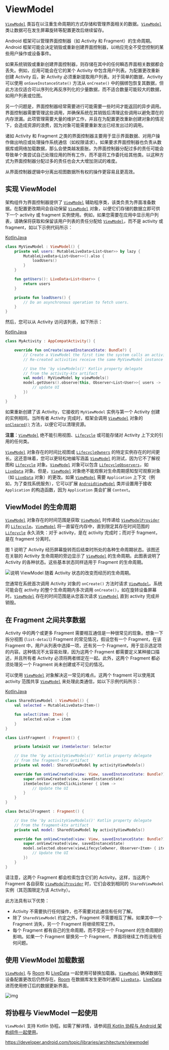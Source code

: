 # ViewModel

[`ViewModel`](https://developer.android.com/reference/androidx/lifecycle/ViewModel) 类旨在以注重生命周期的方式存储和管理界面相关的数据。[`ViewModel`](https://developer.android.com/reference/androidx/lifecycle/ViewModel) 类让数据可在发生屏幕旋转等配置更改后继续留存。

Android 框架可以管理界面控制器（如 Activity 和 Fragment）的生命周期。Android 框架可能会决定销毁或重新创建界面控制器，以响应完全不受您控制的某些用户操作或设备事件。

如果系统销毁或重新创建界面控制器，则存储在其中的任何瞬态界面相关数据都会丢失。例如，应用可能会在它的某个 Activity 中包含用户列表。为配置更改重新创建 Activity 后，新 Activity 必须重新提取用户列表。对于简单的数据，Activity 可以使用 `onSaveInstanceState()` 方法从 `onCreate()` 中的捆绑包恢复其数据，但此方法仅适合可以序列化再反序列化的少量数据，而不适合数量可能较大的数据，如用户列表或位图。

另一个问题是，界面控制器经常需要进行可能需要一些时间才能返回的异步调用。界面控制器需要管理这些调用，并确保系统在其销毁后清理这些调用以避免潜在的内存泄漏。此项管理需要大量的维护工作，并且在为配置更改重新创建对象的情况下，会造成资源的浪费，因为对象可能需要重新发出已经发出过的调用。

诸如 Activity 和 Fragment 之类的界面控制器主要用于显示界面数据、对用户操作做出响应或处理操作系统通信（如权限请求）。如果要求界面控制器也负责从数据库或网络加载数据，那么会使类越发膨胀。为界面控制器分配过多的责任可能会导致单个类尝试自己处理应用的所有工作，而不是将工作委托给其他类。以这种方式为界面控制器分配过多的责任也会大大增加测试的难度。

从界面控制器逻辑中分离出视图数据所有权的操作更容易且更高效。

## 实现 ViewModel

架构组件为界面控制器提供了 [`ViewModel`](https://developer.android.com/reference/androidx/lifecycle/ViewModel) 辅助程序类，该类负责为界面准备数据。在配置更改期间会自动保留 [`ViewModel`](https://developer.android.com/reference/androidx/lifecycle/ViewModel) 对象，以便它们存储的数据立即可供下一个 activity 或 fragment 实例使用。例如，如果您需要在应用中显示用户列表，请确保将获取和保留该用户列表的责任分配给 [`ViewModel`](https://developer.android.com/reference/androidx/lifecycle/ViewModel)，而不是 activity 或 fragment，如以下示例代码所示：

[Kotlin](https://developer.android.com/topic/libraries/architecture/viewmodel#kotlin)[Java](https://developer.android.com/topic/libraries/architecture/viewmodel#java)

```kotlin
class MyViewModel : ViewModel() {
    private val users: MutableLiveData<List<User>> by lazy {
        MutableLiveData<List<User>>().also {
            loadUsers()
        }
    }

    fun getUsers(): LiveData<List<User>> {
        return users
    }

    private fun loadUsers() {
        // Do an asynchronous operation to fetch users.
    }
}
```

然后，您可以从 Activity 访问该列表，如下所示：

[Kotlin](https://developer.android.com/topic/libraries/architecture/viewmodel#kotlin)[Java](https://developer.android.com/topic/libraries/architecture/viewmodel#java)

```kotlin
class MyActivity : AppCompatActivity() {

    override fun onCreate(savedInstanceState: Bundle?) {
        // Create a ViewModel the first time the system calls an activity's onCreate() method.
        // Re-created activities receive the same MyViewModel instance created by the first activity.

        // Use the 'by viewModels()' Kotlin property delegate
        // from the activity-ktx artifact
        val model: MyViewModel by viewModels()
        model.getUsers().observe(this, Observer<List<User>>{ users ->
            // update UI
        })
    }
}
```

如果重新创建了该 Activity，它接收的 `MyViewModel` 实例与第一个 Activity 创建的实例相同。当所有者 Activity 完成时，框架会调用 [`ViewModel`](https://developer.android.com/reference/androidx/lifecycle/ViewModel) 对象的 [`onCleared()`](https://developer.android.com/reference/androidx/lifecycle/ViewModel#onCleared()) 方法，以便它可以清理资源。

**注意**：[`ViewModel`](https://developer.android.com/reference/androidx/lifecycle/ViewModel) 绝不能引用视图、[`Lifecycle`](https://developer.android.com/reference/androidx/lifecycle/Lifecycle) 或可能存储对 Activity 上下文的引用的任何类。

[`ViewModel`](https://developer.android.com/reference/androidx/lifecycle/ViewModel) 对象存在的时间比视图或 [`LifecycleOwners`](https://developer.android.com/reference/androidx/lifecycle/LifecycleOwner) 的特定实例存在的时间更长。这还意味着，您可以更轻松地编写涵盖 [`ViewModel`](https://developer.android.com/reference/androidx/lifecycle/ViewModel) 的测试，因为它不了解视图和 [`Lifecycle`](https://developer.android.com/reference/androidx/lifecycle/Lifecycle) 对象。[`ViewModel`](https://developer.android.com/reference/androidx/lifecycle/ViewModel) 对象可以包含 [`LifecycleObservers`](https://developer.android.com/reference/androidx/lifecycle/LifecycleObserver)，如 [`LiveData`](https://developer.android.com/reference/androidx/lifecycle/LiveData) 对象。但是，[`ViewModel`](https://developer.android.com/reference/androidx/lifecycle/ViewModel) 对象绝不能观察对生命周期感知型可观察对象（如 [`LiveData`](https://developer.android.com/reference/androidx/lifecycle/LiveData) 对象）的更改。如果 [`ViewModel`](https://developer.android.com/reference/androidx/lifecycle/ViewModel) 需要 `Application` 上下文（例如，为了查找系统服务），它可以扩展 [`AndroidViewModel`](https://developer.android.com/reference/androidx/lifecycle/AndroidViewModel) 类并设置用于接收 `Application` 的构造函数，因为 `Application` 类会扩展 `Context`。

## ViewModel 的生命周期

[`ViewModel`](https://developer.android.com/reference/androidx/lifecycle/ViewModel) 对象存在的时间范围是获取 [`ViewModel`](https://developer.android.com/reference/androidx/lifecycle/ViewModel) 时传递给 [`ViewModelProvider`](https://developer.android.com/reference/androidx/lifecycle/ViewModelProvider) 的 [`Lifecycle`](https://developer.android.com/reference/androidx/lifecycle/Lifecycle)。[`ViewModel`](https://developer.android.com/reference/androidx/lifecycle/ViewModel) 将一直留在内存中，直到限定其存在时间范围的 [`Lifecycle`](https://developer.android.com/reference/androidx/lifecycle/Lifecycle) 永久消失：对于 activity，是在 activity 完成时；而对于 fragment，是在 fragment 分离时。

图 1 说明了 Activity 经历屏幕旋转而后结束时所处的各种生命周期状态。该图还在关联的 Activity 生命周期的旁边显示了 [`ViewModel`](https://developer.android.com/reference/androidx/lifecycle/ViewModel) 的生命周期。此图表说明了 Activity 的各种状态。这些基本状态同样适用于 Fragment 的生命周期。

![说明 ViewModel 随着 Activity 状态的改变而经历的生命周期。](.\002ViewModel.assets\viewmodel-lifecycle.png)

您通常在系统首次调用 Activity 对象的 `onCreate()` 方法时请求 [`ViewModel`](https://developer.android.com/reference/androidx/lifecycle/ViewModel)。系统可能会在 activity 的整个生命周期内多次调用 `onCreate()`，如在旋转设备屏幕时。[`ViewModel`](https://developer.android.com/reference/androidx/lifecycle/ViewModel) 存在的时间范围是从您首次请求 [`ViewModel`](https://developer.android.com/reference/androidx/lifecycle/ViewModel) 直到 activity 完成并销毁。

## 在 Fragment 之间共享数据

Activity 中的两个或更多 Fragment 需要相互通信是一种很常见的现象。想象一下拆分视图 (`list-detail`) Fragment 的常见情况，假设您有一个 Fragment，在该 Fragment 中，用户从列表中选择一项，还有另一个 Fragment，用于显示选定项的内容。这种情况不太容易处理，因为这两个 Fragment 都需要定义某种接口描述，并且所有者 Activity 必须将两者绑定在一起。此外，这两个 Fragment 都必须处理另一个 Fragment 尚未创建或不可见的情况。

可以使用 [`ViewModel`](https://developer.android.com/reference/androidx/lifecycle/ViewModel) 对象解决这一常见的难点。这两个 fragment 可以使用其 activity 范围共享 [`ViewModel`](https://developer.android.com/reference/androidx/lifecycle/ViewModel) 来处理此类通信，如以下示例代码所示：

[Kotlin](https://developer.android.com/topic/libraries/architecture/viewmodel#kotlin)[Java](https://developer.android.com/topic/libraries/architecture/viewmodel#java)

```kotlin
class SharedViewModel : ViewModel() {
    val selected = MutableLiveData<Item>()

    fun select(item: Item) {
        selected.value = item
    }
}

class ListFragment : Fragment() {

    private lateinit var itemSelector: Selector

    // Use the 'by activityViewModels()' Kotlin property delegate
    // from the fragment-ktx artifact
    private val model: SharedViewModel by activityViewModels()

    override fun onViewCreated(view: View, savedInstanceState: Bundle?) {
        super.onViewCreated(view, savedInstanceState)
        itemSelector.setOnClickListener { item ->
            // Update the UI
        }
    }
}

class DetailFragment : Fragment() {

    // Use the 'by activityViewModels()' Kotlin property delegate
    // from the fragment-ktx artifact
    private val model: SharedViewModel by activityViewModels()

    override fun onViewCreated(view: View, savedInstanceState: Bundle?) {
        super.onViewCreated(view, savedInstanceState)
        model.selected.observe(viewLifecycleOwner, Observer<Item> { item ->
            // Update the UI
        })
    }
}
```

请注意，这两个 Fragment 都会检索包含它们的 Activity。这样，当这两个 Fragment 各自获取 [`ViewModelProvider`](https://developer.android.com/reference/androidx/lifecycle/ViewModelProvider) 时，它们会收到相同的 `SharedViewModel` 实例（其范围限定为该 Activity）。

此方法具有以下优势：

- Activity 不需要执行任何操作，也不需要对此通信有任何了解。
- 除了 `SharedViewModel` 约定之外，Fragment 不需要相互了解。如果其中一个 Fragment 消失，另一个 Fragment 将继续照常工作。
- 每个 Fragment 都有自己的生命周期，而不受另一个 Fragment 的生命周期的影响。如果一个 Fragment 替换另一个 Fragment，界面将继续工作而没有任何问题。

##  使用 ViewModel 加载数据

[`ViewModel`](https://developer.android.com/reference/androidx/lifecycle/ViewModel) 与 [Room](https://developer.android.com/topic/libraries/architecture/room) 和 [LiveData](https://developer.android.com/topic/libraries/architecture/livedata) 一起使用可替换加载器。[`ViewModel`](https://developer.android.com/reference/androidx/lifecycle/ViewModel) 确保数据在设备配置更改后仍然存在。[Room](https://developer.android.com/topic/libraries/architecture/room) 在数据库发生更改时通知 [`LiveData`](https://developer.android.com/reference/androidx/lifecycle/LiveData)，[LiveData](https://developer.android.com/topic/libraries/architecture/livedata) 进而使用修订后的数据更新界面。

![img](.\002ViewModel.assets\viewmodel-replace-loader.png)

## 将协程与 ViewModel 一起使用

`ViewModel` 支持 Kotlin 协程。如需了解详情，请参阅[将 Kotlin 协程与 Android 架构组件一起使用](https://developer.android.com/topic/libraries/architecture/coroutines)。

https://developer.android.com/topic/libraries/architecture/viewmodel

